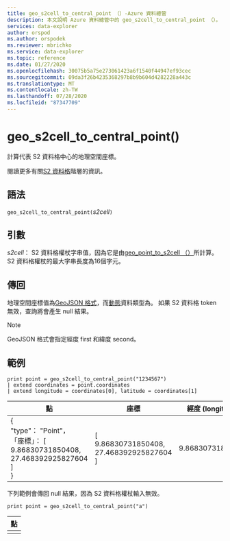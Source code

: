 ```yaml
---
title: geo_s2cell_to_central_point （）-Azure 資料總管
description: 本文說明 Azure 資料總管中的 geo_s2cell_to_central_point （）。
services: data-explorer
author: orspod
ms.author: orspodek
ms.reviewer: mbrichko
ms.service: data-explorer
ms.topic: reference
ms.date: 01/27/2020
ms.openlocfilehash: 30075b5a75e273061423a6f1540f44947ef93cec
ms.sourcegitcommit: 09da3f26b4235368297b8b9b604d4282228a443c
ms.translationtype: MT
ms.contentlocale: zh-TW
ms.lasthandoff: 07/28/2020
ms.locfileid: "87347709"
---
```

# <a name="geo_s2cell_to_central_point"></a>geo_s2cell_to_central_point()

計算代表 S2 資料格中心的地理空間座標。

閱讀更多有關[S2 資料格](https://s2geometry.io/devguide/s2cell_hierarchy)階層的資訊。

## <a name="syntax"></a>語法

`geo_s2cell_to_central_point(`*s2cell*`)`

## <a name="arguments"></a>引數

*s2cell*： S2 資料格權杖字串值，因為它是由[geo_point_to_s2cell （）](geo-point-to-s2cell-function.md)所計算。 S2 資料格權杖的最大字串長度為16個字元。

## <a name="returns"></a>傳回

地理空間座標值為[GeoJSON 格式](https://tools.ietf.org/html/rfc7946)，而[動態](./scalar-data-types/dynamic.md)資料類型為。 如果 S2 資料格 token 無效，查詢將會產生 null 結果。

> [!NOTE]
> GeoJSON 格式會指定經度 first 和緯度 second。

## <a name="examples"></a>範例

<!-- csl: https://help.kusto.windows.net/Samples -->
```kusto
print point = geo_s2cell_to_central_point("1234567")
| extend coordinates = point.coordinates
| extend longitude = coordinates[0], latitude = coordinates[1]
```

|點|座標|經度 (longitude)|緯度 (latitude)|
|---|---|---|---|
|{<br>  "type"： "Point"，<br>  「座標」： [<br>    9.86830731850408,<br>    27.468392925827604<br>  ]<br>}|[<br>  9.86830731850408,<br>  27.468392925827604<br>]|9.86830731850408|27.4683929258276|

下列範例會傳回 null 結果，因為 S2 資料格權杖輸入無效。

<!-- csl: https://help.kusto.windows.net/Samples -->
```kusto
print point = geo_s2cell_to_central_point("a")
```

|點|
|---|
||
